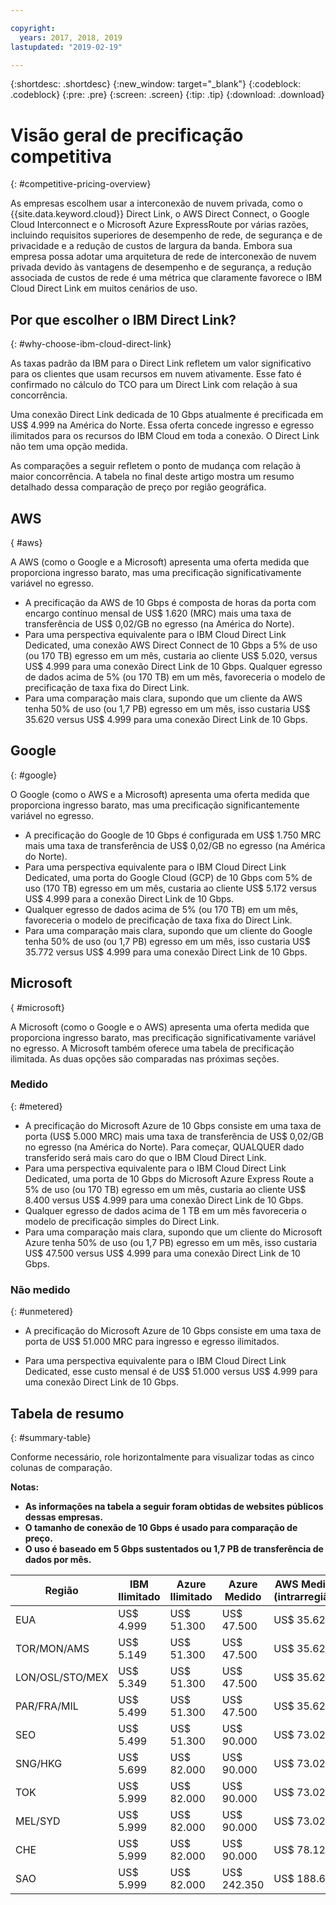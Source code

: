 ```yaml
---

copyright:
  years: 2017, 2018, 2019
lastupdated: "2019-02-19"

---
```


{:shortdesc: .shortdesc}
{:new_window: target="_blank"}
{:codeblock: .codeblock}
{:pre: .pre}
{:screen: .screen}
{:tip: .tip}
{:download: .download}

# Visão geral de precificação competitiva
{: #competitive-pricing-overview}

As empresas escolhem usar a interconexão de nuvem privada, como o {{site.data.keyword.cloud}} Direct Link, o
AWS Direct Connect, o Google Cloud Interconnect e o Microsoft Azure ExpressRoute por várias razões, incluindo requisitos
superiores de desempenho de rede, de segurança e de privacidade e a redução de custos de largura da banda. Embora sua
empresa possa adotar uma arquitetura de rede de interconexão de nuvem privada devido às vantagens de desempenho e
de segurança, a redução associada de custos de rede é uma métrica que claramente favorece o IBM Cloud Direct Link em muitos
cenários de uso. 

## Por que escolher o IBM Direct Link?
{: #why-choose-ibm-cloud-direct-link}

As taxas padrão da IBM para o Direct Link refletem um valor significativo para os clientes que usam recursos em nuvem ativamente. Esse fato é confirmado no cálculo do TCO para um Direct Link com relação à sua concorrência.

Uma conexão Direct Link dedicada de 10 Gbps atualmente é precificada em US$ 4.999 na América do Norte. Essa oferta
concede ingresso e egresso ilimitados para os recursos do IBM Cloud em toda a conexão. O Direct Link não tem uma
opção medida.

As comparações a seguir refletem o ponto de mudança com relação à maior concorrência. A tabela no final deste artigo
mostra um resumo detalhado dessa comparação de preço por região geográfica.

## AWS
{ #aws}

A AWS (como o Google e a Microsoft) apresenta uma oferta medida que proporciona ingresso barato, mas
uma precificação significativamente variável no egresso.
* A precificação da AWS de 10 Gbps é composta de horas da porta com encargo contínuo mensal de US$ 1.620 (MRC) mais uma taxa
de transferência de US$ 0,02/GB no egresso (na América do Norte).
* Para uma perspectiva equivalente para o IBM Cloud Direct Link Dedicated, uma conexão AWS Direct Connect
de 10 Gbps a 5% de uso (ou 170 TB) egresso em um mês, custaria ao cliente US$ 5.020, versus US$ 4.999 para uma conexão Direct
Link de 10 Gbps. Qualquer egresso de dados acima de 5% (ou 170 TB) em um mês, favoreceria o modelo de precificação de
taxa fixa do Direct Link.
* Para uma comparação mais clara, supondo que um cliente da AWS tenha 50% de uso (ou 1,7 PB) egresso em um mês,
isso custaria US$ 35.620 versus US$ 4.999 para uma conexão Direct Link de 10 Gbps.

## Google
{: #google}

O Google (como o AWS e a Microsoft) apresenta uma oferta medida que proporciona ingresso barato, mas uma
precificação significantemente variável no egresso.

* A precificação do Google de 10 Gbps é configurada em US$ 1.750 MRC mais uma taxa de transferência de US$ 0,02/GB no
egresso (na América do Norte).
* Para uma perspectiva equivalente para o IBM Cloud Direct Link Dedicated, uma porta do Google Cloud (GCP) de
10 Gbps com 5% de uso (170 TB) egresso em um mês, custaria ao cliente US$ 5.172 versus
US$ 4.999 para a conexão Direct Link de 10 Gbps. 
* Qualquer egresso de dados acima de 5% (ou 170 TB) em um mês, favoreceria o modelo de precificação de taxa fixa do Direct
Link.
* Para uma comparação mais clara, supondo que um cliente do Google tenha 50% de uso (ou 1,7 PB) egresso em um
mês, isso custaria US$ 35.772 versus US$ 4.999 para uma conexão Direct Link de 10 Gbps.

## Microsoft
{ #microsoft}

A Microsoft (como o Google e o AWS) apresenta uma oferta medida que proporciona ingresso barato, mas
precificação significativamente variável no egresso. A Microsoft também oferece uma tabela de precificação ilimitada. As
duas opções são comparadas nas próximas seções.

### Medido
{: #metered}

* A precificação do Microsoft Azure de 10 Gbps consiste em uma taxa de porta (US$ 5.000 MRC) mais uma taxa de
transferência de US$ 0,02/GB no egresso (na América do Norte). Para começar, QUALQUER dado transferido será
mais caro do que o IBM Cloud Direct Link.
* Para uma perspectiva equivalente para o IBM Cloud Direct Link Dedicated, uma porta de 10 Gbps do Microsoft Azure Express
Route a 5% de uso (ou 170 TB) egresso em um mês, custaria ao cliente US$ 8.400 versus US$ 4.999 para uma conexão Direct Link
de 10 Gbps. 
* Qualquer egresso de dados acima de 1 TB em um mês favoreceria o modelo de precificação simples do Direct Link.
* Para uma comparação mais clara, supondo que um cliente do Microsoft Azure tenha 50% de uso (ou 1,7 PB)
egresso em um mês, isso custaria US$ 47.500 versus US$ 4.999 para uma conexão Direct Link de 10 Gbps.


### Não medido 
{: #unmetered}

* A precificação do Microsoft Azure de 10 Gbps consiste em uma taxa de porta de US$ 51.000 MRC para ingresso e egresso
ilimitados.

* Para uma perspectiva equivalente para o IBM Cloud Direct Link Dedicated, esse custo mensal é de US$ 51.000
versus US$ 4.999 para uma conexão Direct Link de 10 Gbps. 

## Tabela de resumo
{: #summary-table}

Conforme necessário, role horizontalmente para visualizar todas as cinco colunas de comparação.

**Notas:**
* **As informações na tabela a seguir foram obtidas de websites públicos dessas empresas.**
* **O tamanho de conexão de 10 Gbps é usado para comparação de preço.**
* **O uso é baseado em 5 Gbps sustentados ou 1,7 PB de transferência de dados por mês.**


| Região | IBM Ilimitado | Azure Ilimitado | Azure Medido | AWS Medido (intrarregião) |
|-----|-----|-----|-----|-----|
| EUA | US$ 4.999 | US$ 51.300 | US$ 47.500 | US$ 35.620 |
| TOR/MON/AMS | US$ 5.149 | US$ 51.300 | US$ 47.500 | US$ 35.620 |
| LON/OSL/STO/MEX | US$ 5.349 | US$ 51.300 | US$ 47.500 | US$ 35.620 |
| PAR/FRA/MIL | US$ 5.499 | US$ 51.300 | US$ 47.500 | US$ 35.620 |
| SEO | US$ 5.499 | US$ 51.300 | US$ 90.000 | US$ 73.020 |
| SNG/HKG | US$ 5.699 | US$ 82.000 | US$ 90.000 | US$ 73.020 |
| TOK | US$ 5.999 |US$ 82.000 | US$ 90.000 | US$ 73.020 |
| MEL/SYD | US$ 5.999 |US$ 82.000 | US$ 90.000 | US$ 73.020 |
| CHE | US$ 5.999 |US$ 82.000 | US$ 90.000 | US$ 78.120 |
| SAO | US$ 5.999 |US$ 82.000 | US$ 242.350 | US$ 188.620 |



